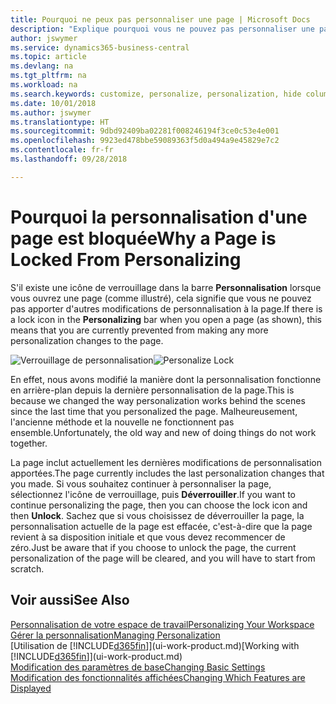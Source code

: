 ```yaml
---
title: Pourquoi ne peux pas personnaliser une page | Microsoft Docs
description: "Explique pourquoi vous ne pouvez pas personnaliser une page et ce que vous pouvez faire pour la déverrouiller et pouvoir ainsi la personnaliser."
author: jswymer
ms.service: dynamics365-business-central
ms.topic: article
ms.devlang: na
ms.tgt_pltfrm: na
ms.workload: na
ms.search.keywords: customize, personalize, personalization, hide columns, remove fields, move fields
ms.date: 10/01/2018
ms.author: jswymer
ms.translationtype: HT
ms.sourcegitcommit: 9dbd92409ba02281f008246194f3ce0c53e4e001
ms.openlocfilehash: 9923ed478bbe59089363f5d0a494a9e45829e7c2
ms.contentlocale: fr-fr
ms.lasthandoff: 09/28/2018

---
```

# <a name="why-a-page-is-locked-from-personalizing"></a><span data-ttu-id="17a33-103">Pourquoi la personnalisation d'une page est bloquée</span><span class="sxs-lookup"><span data-stu-id="17a33-103">Why a Page is Locked From Personalizing</span></span>
<span data-ttu-id="17a33-104">S'il existe une icône de verrouillage dans la barre **Personnalisation** lorsque vous ouvrez une page (comme illustré), cela signifie que vous ne pouvez pas apporter d'autres modifications de personnalisation à la page.</span><span class="sxs-lookup"><span data-stu-id="17a33-104">If there is a lock icon in the **Personalizing** bar when you open a page (as shown), this means that you are currently prevented from making any more personalization changes to the page.</span></span>

<span data-ttu-id="17a33-105">![Verrouillage de personnalisation](media/personalization-locked.png "Verrouillage de personnalisation")</span><span class="sxs-lookup"><span data-stu-id="17a33-105">![Personalize Lock](media/personalization-locked.png "Personalize lock")</span></span>

<span data-ttu-id="17a33-106">En effet, nous avons modifié la manière dont la personnalisation fonctionne en arrière-plan depuis la dernière personnalisation de la page.</span><span class="sxs-lookup"><span data-stu-id="17a33-106">This is because we changed the way personalization works behind the scenes since the last time that you personalized the page.</span></span> <span data-ttu-id="17a33-107">Malheureusement, l'ancienne méthode et la nouvelle ne fonctionnent pas ensemble.</span><span class="sxs-lookup"><span data-stu-id="17a33-107">Unfortunately, the old way and new of doing things do not work together.</span></span>

<span data-ttu-id="17a33-108">La page inclut actuellement les dernières modifications de personnalisation apportées.</span><span class="sxs-lookup"><span data-stu-id="17a33-108">The page currently includes the last personalization changes that you made.</span></span> <span data-ttu-id="17a33-109">Si vous souhaitez continuer à personnaliser la page, sélectionnez l'icône de verrouillage, puis **Déverrouiller**.</span><span class="sxs-lookup"><span data-stu-id="17a33-109">If you want to continue personalizing the page, then you can choose the lock icon and then **Unlock**.</span></span> <span data-ttu-id="17a33-110">Sachez que si vous choisissez de déverrouiller la page, la personnalisation actuelle de la page est effacée, c'est-à-dire que la page revient à sa disposition initiale et que vous devez recommencer de zéro.</span><span class="sxs-lookup"><span data-stu-id="17a33-110">Just be aware that if you choose to unlock the page, the current personalization of the page will be cleared, and you will have to start from scratch.</span></span>


## <a name="see-also"></a><span data-ttu-id="17a33-111">Voir aussi</span><span class="sxs-lookup"><span data-stu-id="17a33-111">See Also</span></span>
[<span data-ttu-id="17a33-112">Personnalisation de votre espace de travail</span><span class="sxs-lookup"><span data-stu-id="17a33-112">Personalizing Your Workspace</span></span>](ui-personalization-manage.md)  
[<span data-ttu-id="17a33-113">Gérer la personnalisation</span><span class="sxs-lookup"><span data-stu-id="17a33-113">Managing Personalization</span></span>](ui-personalization-manage.md)  
<span data-ttu-id="17a33-114">[Utilisation de [!INCLUDE[d365fin](includes/d365fin_md.md)]](ui-work-product.md)</span><span class="sxs-lookup"><span data-stu-id="17a33-114">[Working with [!INCLUDE[d365fin](includes/d365fin_md.md)]](ui-work-product.md)</span></span>  
[<span data-ttu-id="17a33-115">Modification des paramètres de base</span><span class="sxs-lookup"><span data-stu-id="17a33-115">Changing Basic Settings</span></span>](ui-change-basic-settings.md)  
[<span data-ttu-id="17a33-116">Modification des fonctionnalités affichées</span><span class="sxs-lookup"><span data-stu-id="17a33-116">Changing Which Features are Displayed</span></span>](ui-experiences.md)  

